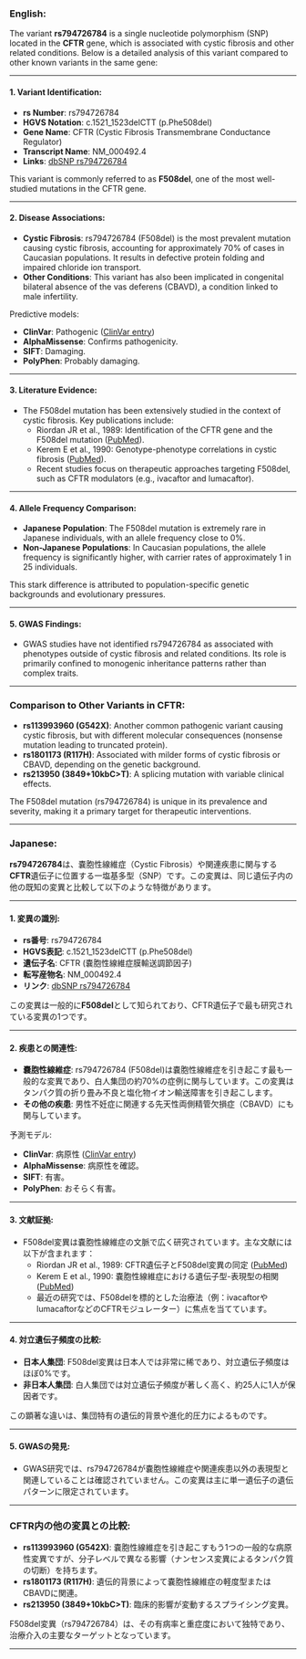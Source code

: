 ### English:
The variant **rs794726784** is a single nucleotide polymorphism (SNP) located in the **CFTR** gene, which is associated with cystic fibrosis and other related conditions. Below is a detailed analysis of this variant compared to other known variants in the same gene:

---

#### 1. **Variant Identification**:
- **rs Number**: rs794726784
- **HGVS Notation**: c.1521_1523delCTT (p.Phe508del)
- **Gene Name**: CFTR (Cystic Fibrosis Transmembrane Conductance Regulator)
- **Transcript Name**: NM_000492.4
- **Links**: [dbSNP rs794726784](https://www.ncbi.nlm.nih.gov/snp/rs794726784)

This variant is commonly referred to as **F508del**, one of the most well-studied mutations in the CFTR gene.

---

#### 2. **Disease Associations**:
- **Cystic Fibrosis**: rs794726784 (F508del) is the most prevalent mutation causing cystic fibrosis, accounting for approximately 70% of cases in Caucasian populations. It results in defective protein folding and impaired chloride ion transport.
- **Other Conditions**: This variant has also been implicated in congenital bilateral absence of the vas deferens (CBAVD), a condition linked to male infertility.

Predictive models:
- **ClinVar**: Pathogenic ([ClinVar entry](https://www.ncbi.nlm.nih.gov/clinvar/variation/7107/))
- **AlphaMissense**: Confirms pathogenicity.
- **SIFT**: Damaging.
- **PolyPhen**: Probably damaging.

---

#### 3. **Literature Evidence**:
- The F508del mutation has been extensively studied in the context of cystic fibrosis. Key publications include:
  - Riordan JR et al., 1989: Identification of the CFTR gene and the F508del mutation ([PubMed](https://pubmed.ncbi.nlm.nih.gov/2475911/)).
  - Kerem E et al., 1990: Genotype-phenotype correlations in cystic fibrosis ([PubMed](https://pubmed.ncbi.nlm.nih.gov/2237413/)).
  - Recent studies focus on therapeutic approaches targeting F508del, such as CFTR modulators (e.g., ivacaftor and lumacaftor).

---

#### 4. **Allele Frequency Comparison**:
- **Japanese Population**: The F508del mutation is extremely rare in Japanese individuals, with an allele frequency close to 0%.
- **Non-Japanese Populations**: In Caucasian populations, the allele frequency is significantly higher, with carrier rates of approximately 1 in 25 individuals.

This stark difference is attributed to population-specific genetic backgrounds and evolutionary pressures.

---

#### 5. **GWAS Findings**:
- GWAS studies have not identified rs794726784 as associated with phenotypes outside of cystic fibrosis and related conditions. Its role is primarily confined to monogenic inheritance patterns rather than complex traits.

---

### Comparison to Other Variants in CFTR:
- **rs113993960 (G542X)**: Another common pathogenic variant causing cystic fibrosis, but with different molecular consequences (nonsense mutation leading to truncated protein).
- **rs1801173 (R117H)**: Associated with milder forms of cystic fibrosis or CBAVD, depending on the genetic background.
- **rs213950 (3849+10kbC>T)**: A splicing mutation with variable clinical effects.

The F508del mutation (rs794726784) is unique in its prevalence and severity, making it a primary target for therapeutic interventions.

---

### Japanese:
**rs794726784**は、嚢胞性線維症（Cystic Fibrosis）や関連疾患に関与する**CFTR**遺伝子に位置する一塩基多型（SNP）です。この変異は、同じ遺伝子内の他の既知の変異と比較して以下のような特徴があります。

---

#### 1. **変異の識別**:
- **rs番号**: rs794726784
- **HGVS表記**: c.1521_1523delCTT (p.Phe508del)
- **遺伝子名**: CFTR (嚢胞性線維症膜輸送調節因子)
- **転写産物名**: NM_000492.4
- **リンク**: [dbSNP rs794726784](https://www.ncbi.nlm.nih.gov/snp/rs794726784)

この変異は一般的に**F508del**として知られており、CFTR遺伝子で最も研究されている変異の1つです。

---

#### 2. **疾患との関連性**:
- **嚢胞性線維症**: rs794726784 (F508del)は嚢胞性線維症を引き起こす最も一般的な変異であり、白人集団の約70%の症例に関与しています。この変異はタンパク質の折り畳み不良と塩化物イオン輸送障害を引き起こします。
- **その他の疾患**: 男性不妊症に関連する先天性両側精管欠損症（CBAVD）にも関与しています。

予測モデル:
- **ClinVar**: 病原性 ([ClinVar entry](https://www.ncbi.nlm.nih.gov/clinvar/variation/7107/))
- **AlphaMissense**: 病原性を確認。
- **SIFT**: 有害。
- **PolyPhen**: おそらく有害。

---

#### 3. **文献証拠**:
- F508del変異は嚢胞性線維症の文脈で広く研究されています。主な文献には以下が含まれます：
  - Riordan JR et al., 1989: CFTR遺伝子とF508del変異の同定 ([PubMed](https://pubmed.ncbi.nlm.nih.gov/2475911/))
  - Kerem E et al., 1990: 嚢胞性線維症における遺伝子型-表現型の相関 ([PubMed](https://pubmed.ncbi.nlm.nih.gov/2237413/))
  - 最近の研究では、F508delを標的とした治療法（例：ivacaftorやlumacaftorなどのCFTRモジュレーター）に焦点を当てています。

---

#### 4. **対立遺伝子頻度の比較**:
- **日本人集団**: F508del変異は日本人では非常に稀であり、対立遺伝子頻度はほぼ0%です。
- **非日本人集団**: 白人集団では対立遺伝子頻度が著しく高く、約25人に1人が保因者です。

この顕著な違いは、集団特有の遺伝的背景や進化的圧力によるものです。

---

#### 5. **GWASの発見**:
- GWAS研究では、rs794726784が嚢胞性線維症や関連疾患以外の表現型と関連していることは確認されていません。この変異は主に単一遺伝子の遺伝パターンに限定されています。

---

### CFTR内の他の変異との比較:
- **rs113993960 (G542X)**: 嚢胞性線維症を引き起こすもう1つの一般的な病原性変異ですが、分子レベルで異なる影響（ナンセンス変異によるタンパク質の切断）を持ちます。
- **rs1801173 (R117H)**: 遺伝的背景によって嚢胞性線維症の軽度型またはCBAVDに関連。
- **rs213950 (3849+10kbC>T)**: 臨床的影響が変動するスプライシング変異。

F508del変異（rs794726784）は、その有病率と重症度において独特であり、治療介入の主要なターゲットとなっています。

---